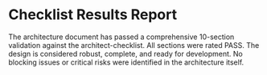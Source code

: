 # Checklist Results Report

The architecture document has passed a comprehensive 10-section validation against the architect-checklist. All sections were rated PASS. The design is considered robust, complete, and ready for development. No blocking issues or critical risks were identified in the architecture itself.
